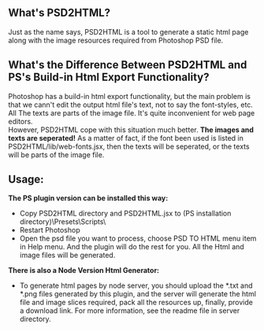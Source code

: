 ## What's PSD2HTML?

Just as the name says, PSD2HTML is a tool to generate a static html page along with the image resources required from Photoshop PSD file.   

## What's the Difference Between PSD2HTML and PS's Build-in Html Export Functionality?

Photoshop has a build-in html export functionality, but the main problem is that we cann't edit the output html file's text, not to say the font-styles, etc. All The texts are parts of the image file. It's quite inconvenient for web page editors.<br/>
However, PSD2HTML cope with this situation much better. **The images and texts are seperated!** As a matter of fact, if the font been used is listed in PSD2HTML/lib/web-fonts.jsx, then the texts will be seperated, or the texts will be parts of the image file.<br/>

## Usage:
**The PS plugin version can be installed this way:<br/>**
- Copy PSD2HTML directory and PSD2HTML.jsx to (PS installation directory)\Presets\Scripts\ <br/>
- Restart Photoshop<br/>
- Open the psd file you want to process, choose PSD TO HTML menu item in Help menu. And the plugin will do the rest for you. All the Html and image files will be generated. <br/>

**There is also a Node Version Html Generator:<br/>**
- To generate html pages by node server, you should upload the *.txt and *.png files generated by this plugin, and the server will generate the html file and image slices required, pack all the resources up, finally, provide a download link. For more information, see the readme file in server directory.


